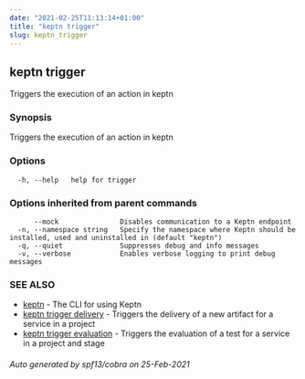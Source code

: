 ```yaml
---
date: "2021-02-25T11:13:14+01:00"
title: "keptn trigger"
slug: keptn_trigger
---
```

## keptn trigger

Triggers the execution of an action in keptn

### Synopsis

Triggers the execution of an action in keptn

### Options

```
  -h, --help   help for trigger
```

### Options inherited from parent commands

```
      --mock               Disables communication to a Keptn endpoint
  -n, --namespace string   Specify the namespace where Keptn should be installed, used and uninstalled in (default "keptn")
  -q, --quiet              Suppresses debug and info messages
  -v, --verbose            Enables verbose logging to print debug messages
```

### SEE ALSO

* [keptn](../keptn/)	 - The CLI for using Keptn
* [keptn trigger delivery](../keptn_trigger_delivery/)	 - Triggers the delivery of a new artifact for a service in a project
* [keptn trigger evaluation](../keptn_trigger_evaluation/)	 - Triggers the evaluation of a test for a service in a project and stage

###### Auto generated by spf13/cobra on 25-Feb-2021
